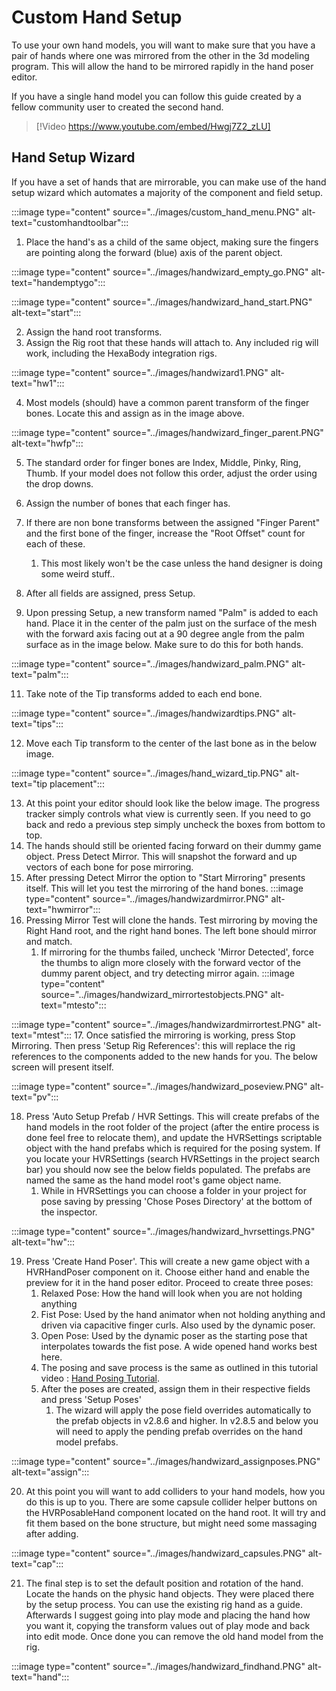 # Custom Hand Setup

To use your own hand models, you will want to make sure that you have a pair of hands where one was mirrored from the other in the 3d modeling program. This will allow the hand to be mirrored rapidly in the hand poser editor.

If you have a single hand model you can follow this guide created by a fellow community user to created the second hand.

> [!Video https://www.youtube.com/embed/Hwgj7Z2_zLU]

## Hand Setup Wizard

If you have a set of hands that are mirrorable, you can make use of the hand setup wizard which automates a majority of the component and field setup.

:::image type="content" source="../images/custom_hand_menu.PNG" alt-text="customhandtoolbar":::

1. Place the hand's as a child of the same object, making sure the fingers are pointing along the forward (blue) axis of the parent object.

:::image type="content" source="../images/handwizard_empty_go.PNG" alt-text="handemptygo":::

:::image type="content" source="../images/handwizard_hand_start.PNG" alt-text="start":::

2. Assign the hand root transforms.
3. Assign the Rig root that these hands will attach to. Any included rig will work, including the HexaBody integration rigs.

:::image type="content" source="../images/handwizard1.PNG" alt-text="hw1":::

4. Most models (should) have a common parent transform of the finger bones. Locate this and assign as in the image above.

:::image type="content" source="../images/handwizard_finger_parent.PNG" alt-text="hwfp":::

5. The standard order for finger bones are Index, Middle, Pinky, Ring, Thumb. If your model does not follow this order, adjust the order using the drop downs.
6. Assign the number of bones that each finger has.
7. If there are non bone transforms between the assigned "Finger Parent" and the first bone of the finger, increase the "Root Offset" count for each of these.
    1. This most likely won't be the case unless the hand designer is doing some weird stuff..
8. After all fields are assigned, press Setup.

10. Upon pressing Setup, a new transform named "Palm" is added to each hand. Place it in the center of the palm just on the surface of the mesh with the forward axis facing out at a 90 degree angle from the palm surface as in the image below. Make sure to do this for both hands.

:::image type="content" source="../images/handwizard_palm.PNG" alt-text="palm":::

11. Take note of the Tip transforms added to each end bone.

:::image type="content" source="../images/handwizardtips.PNG" alt-text="tips":::

12. Move each Tip transform to the center of the last bone as in the below image.

:::image type="content" source="../images/hand_wizard_tip.PNG" alt-text="tip placement":::

13. At this point your editor should look like the below image. The progress tracker simply controls what view is currently seen. If you need to go back and redo a previous step simply uncheck the boxes from bottom to top.
14. The hands should still be oriented facing forward on their dummy game object. Press Detect Mirror. This will snapshot the forward and up vectors of each bone for pose mirroring.
15. After pressing Detect Mirror the option to "Start Mirroring" presents itself. This will let you test the mirroring of the hand bones.
 :::image type="content" source="../images/handwizardmirror.PNG" alt-text="hwmirror":::
16. Pressing Mirror Test will clone the hands. Test mirroring by moving the Right Hand root, and the right hand bones. The left bone should mirror and match.
    1. If mirroring for the thumbs failed, uncheck 'Mirror Detected', force the thumbs to align more closely with the forward vector of the dummy parent object, and try detecting mirror again.
:::image type="content" source="../images/handwizard_mirrortestobjects.PNG" alt-text="mtesto":::

:::image type="content" source="../images/handwizardmirrortest.PNG" alt-text="mtest":::
17. Once satisfied the mirroring is working, press Stop Mirroring. Then press 'Setup Rig References': this will replace the rig references to the components added to the new hands for you. The below screen will present itself.

:::image type="content" source="../images/handwizard_poseview.PNG" alt-text="pv":::

18. Press 'Auto Setup Prefab / HVR Settings. This will create prefabs of the hand models in the root folder of the project (after the entire process is done feel free to relocate them), and update the HVRSettings scriptable object with the hand prefabs which is required for the posing system. If you locate your HVRSettings (search HVRSettings in the project search bar) you should now see the below fields populated. The prefabs are named the same as the hand model root's game object name.
    1. While in HVRSettings you can choose a folder in your project for pose saving by pressing 'Chose Poses Directory' at the bottom of the inspector.

:::image type="content" source="../images/handwizard_hvrsettings.PNG" alt-text="hw":::

19. Press 'Create Hand Poser'. This will create a new game object with a HVRHandPoser component on it. Choose either hand and enable the preview for it in the hand poser editor. Proceed to create three poses:
    1. Relaxed Pose: How the hand will look when you are not holding anything
    2. Fist Pose: Used by the hand animator when not holding anything and driven via capacitive finger curls. Also used by the dynamic poser.
    3. Open Pose: Used by the dynamic poser as the starting pose that interpolates towards the fist pose. A wide opened hand works best here.
    4. The posing and save process is the same as outlined in this tutorial video : [Hand Posing Tutorial](https://youtu.be/HZQ6QdMmZ34).
    1. After the poses are created, assign them in their respective fields and press 'Setup Poses'
        1. The wizard will apply the pose field overrides automatically to the prefab objects in v2.8.6 and higher. In v2.8.5 and below you will need to apply the pending prefab overrides on the hand model prefabs.

:::image type="content" source="../images/handwizard_assignposes.PNG" alt-text="assign":::

20. At this point you will want to add colliders to your hand models, how you do this is up to you. There are some capsule collider helper buttons on the HVRPosableHand component located on the hand root. It will try and fit them based on the bone structure, but might need some massaging after adding.

:::image type="content" source="../images/handwizard_capsules.PNG" alt-text="cap":::

21. The final step is to set the default position and rotation of the hand. Locate the hands on the physic hand objects. They were placed there by the setup process. You can use the existing rig hand as a guide. Afterwards I suggest going into play mode and placing the hand how you want it, copying the transform values out of play mode and back into edit mode. Once done you can remove the old hand model from the rig.

:::image type="content" source="../images/handwizard_findhand.PNG" alt-text="hand":::


